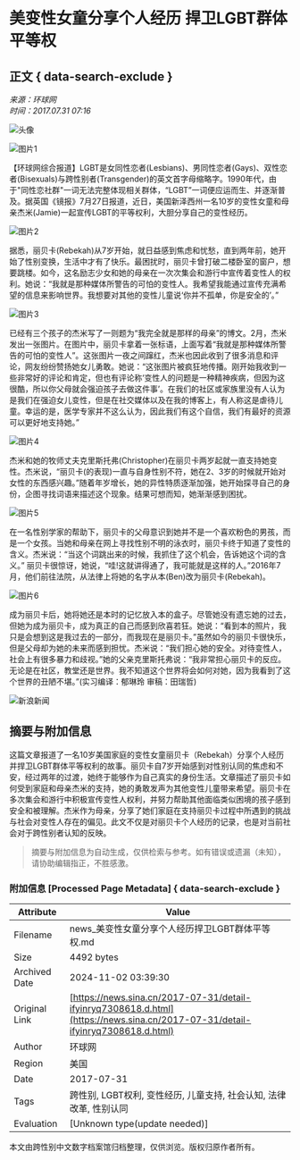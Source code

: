 # 美变性女童分享个人经历 捍卫LGBT群体平等权

## 正文 { data-search-exclude }


*来源：环球网*  
*时间：2017.07.31 07:16*

![头像](https://n.sinaimg.cn/default/622af858/20181010/default_avatar.jpg)

![图片1](https://k.sinaimg.cn/n/translate/20170731/xbrz-fyiphwc3951017.jpg/w700d1q75cms.jpg?by=cms_fixed_width)

【环球网综合报道】LGBT是女同性恋者(Lesbians)、男同性恋者(Gays)、双性恋者(Bisexuals)与跨性别者(Transgender)的英文首字母缩略字。1990年代，由于"同性恋社群"一词无法完整体现相关群体，“LGBT”一词便应运而生、并逐渐普及。据英国《镜报》7月27日报道，近日，美国新泽西州一名10岁的变性女童和母亲杰米(Jamie)一起宣传LGBT的平等权利，大胆分享自己的变性经历。

![图片2](https://k.sinaimg.cn/n/translate/20170731/ZTGv-fyiphwc3951022.jpg/w700d1q75cms.jpg?by=cms_fixed_width)

据悉，丽贝卡(Rebekah)从7岁开始，就日益感到焦虑和忧愁，直到两年前，她开始了性别变换，生活中才有了快乐。最困扰时，丽贝卡曾打破二楼卧室的窗户，想要跳楼。如今，这名励志少女和她的母亲在一次次集会和游行中宣传着变性人的权利。她说：“我就是那种媒体所警告的可怕的变性人。我希望我能通过宣传充满希望的信息来影响世界。我想要对其他的变性儿童说‘你并不孤单，你是安全的’。”

![图片3](https://k.sinaimg.cn/n/translate/20170731/yh1Q-fyiphwc3951028.jpg/w700d1q75cms.jpg?by=cms_fixed_width)

已经有三个孩子的杰米写了一则题为“我完全就是那样的母亲”的博文。2月，杰米发出一张图片。在图片中，丽贝卡拿着一张标语，上面写着“我就是那种媒体所警告的可怕的变性人”。这张图片一夜之间蹿红，杰米也因此收到了很多消息和评论，网友纷纷赞扬她女儿勇敢。她说：“这张图片被疯狂地传播。刚开始我收到一些非常好的评论和肯定，但也有评论称‘变性人的问题是一种精神疾病，但因为这很酷，所以你父母就会强迫孩子去做这件事’。在我们的社区或家族里没有人认为是我们在强迫女儿变性，但是在社交媒体以及在我的博客上，有人称这是虐待儿童。幸运的是，医学专家并不这么认为，因此我们有这个自信，我们有最好的资源可以更好地支持她。”

![图片4](https://k.sinaimg.cn/n/translate/20170731/FsxN-fyinvyk2585087.jpg/w700d1q75cms.jpg?by=cms_fixed_width)

杰米和她的牧师丈夫克里斯托弗(Christopher)在丽贝卡两岁起就一直支持她变性。杰米说，“丽贝卡(的表现)一直与自身性别不符，她在2、3岁的时候就开始对女性的东西感兴趣。”随着年岁增长，她的异性特质逐渐加强，她开始探寻自己的身份，企图寻找词语来描述这个现象。结果可想而知，她渐渐感到困扰。

![图片5](https://k.sinaimg.cn/n/translate/20170731/cQKd-fyinvys9414654.jpg/w700d1q75cms.jpg?by=cms_fixed_width)

在一名性别学家的帮助下，丽贝卡的父母意识到她并不是一个喜欢粉色的男孩，而是一个女孩。当她和母亲在网上寻找性别不明的泳衣时，丽贝卡终于知道了变性的含义。杰米说：“当这个词跳出来的时候，我抓住了这个机会，告诉她这个词的含义。” 丽贝卡很惊讶，她说，“哇!这就讲得通了，我可能就是这样的人。”2016年7月，他们前往法院，从法律上将她的名字从本(Ben)改为丽贝卡(Rebekah)。

![图片6](https://k.sinaimg.cn/n/translate/20170731/JlJS-fyinvwu3825120.jpg/w700d1q75cms.jpg?by=cms_fixed_width)

成为丽贝卡后，她将她还是本时的记忆放入本的盒子。尽管她没有遗忘她的过去，但她为成为丽贝卡，成为真正的自己而感到欣喜若狂。她说：“看到本的照片，我只是会想到这是我过去的一部分，而我现在是丽贝卡。”虽然如今的丽贝卡很快乐，但是父母却为她的未来而感到担忧。杰米说：“我们担心她的安全。对待变性人，社会上有很多暴力和歧视。”她的父亲克里斯托弗说：“我非常担心丽贝卡的反应。无论是在社区，教堂还是世界。我不知道这个世界将会如何对她，因为我看到了这个世界的丑陋不堪。”(实习编译：郁琳玲 审稿：田瑞哲)

![新浪新闻](https://n.sinaimg.cn/default/80905340/20200331/sinalogo.png)

## 摘要与附加信息

<!-- tcd_abstract -->
这篇文章报道了一名10岁美国家庭的变性女童丽贝卡（Rebekah）分享个人经历并捍卫LGBT群体平等权利的故事。丽贝卡自7岁开始感到对性别认同的焦虑和不安，经过两年的过渡，她终于能够作为自己真实的身份生活。文章描述了丽贝卡如何受到家庭和母亲杰米的支持，她的勇敢发声为其他变性儿童带来希望。丽贝卡在多次集会和游行中积极宣传变性人权利，并努力帮助其他面临类似困境的孩子感到安全和被理解。杰米作为母亲，分享了她们家庭在支持丽贝卡过程中所遇到的挑战与社会对变性人存在的偏见。此文不仅是对丽贝卡个人经历的记录，也是对当前社会对于跨性别者认知的反映。
<!-- tcd_abstract_end -->

> 摘要与附加信息为自动生成，仅供检索与参考。如有错误或遗漏（未知），请协助编辑指正，不胜感激。

### 附加信息 [Processed Page Metadata] { data-search-exclude }

| Attribute       | Value                                  |
|-----------------|----------------------------------------|
| Filename        | news_美变性女童分享个人经历捍卫LGBT群体平等权.md                             |
| Size            | 4492 bytes                           |
| Archived Date   | 2024-11-02 03:39:30                             |
| Original Link   | [https://news.sina.cn/2017-07-31/detail-ifyinryq7308618.d.html](https://news.sina.cn/2017-07-31/detail-ifyinryq7308618.d.html)                       |
| Author          | 环球网                               |
| Region          | 美国                               |
| Date            | 2017-07-31                                 |
| Tags            | 跨性别, LGBT权利, 变性经历, 儿童支持, 社会认知, 法律改革, 性别认同                                 |
| Evaluation            | [Unknown type(update needed)]                                 |
<!-- tcd_table_end -->

本文由跨性别中文数字档案馆归档整理，仅供浏览。版权归原作者所有。
